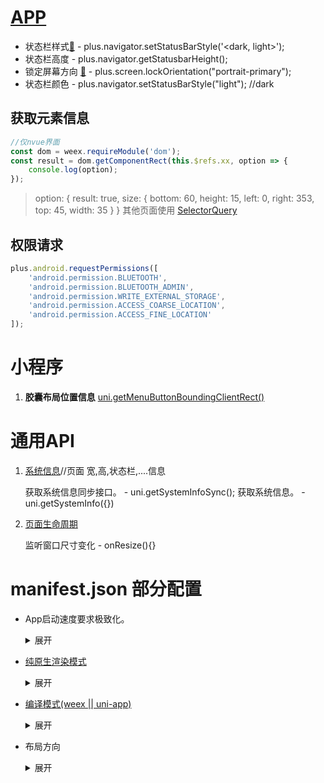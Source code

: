 # [APP](https://www.html5plus.org/doc)

- 状态栏样式[🔗](https://www.html5plus.org/doc/zh_cn/navigator.html#plus.navigator.setStatusBarStyle) - plus.navigator.setStatusBarStyle('<dark, light>'); 
- 状态栏高度 - plus.navigator.getStatusbarHeight();
- 锁定屏幕方向 [🔗](https://www.html5plus.org/doc/zh_cn/device.html) - plus.screen.lockOrientation("portrait-primary");
- 状态栏颜色 -  plus.navigator.setStatusBarStyle("light"); //dark

## **获取元素信息**

```js
//仅nvue界面
const dom = weex.requireModule('dom');
const result = dom.getComponentRect(this.$refs.xx, option => {
    console.log(option);
});
```

>   option:  {  result:  true, size: {  bottom: 60,  height: 15,  left: 0,  right: 353,  top: 45,  width: 35 }  }
>   其他页面使用 [SelectorQuery](https://uniapp.dcloud.io/api/ui/nodes-info?id=selectorquery)

## 权限请求

```js
plus.android.requestPermissions([
    'android.permission.BLUETOOTH',
    'android.permission.BLUETOOTH_ADMIN',
    'android.permission.WRITE_EXTERNAL_STORAGE',
    'android.permission.ACCESS_COARSE_LOCATION',
    'android.permission.ACCESS_FINE_LOCATION'
]);
```

# 小程序

1. **胶囊布局位置信息** [uni.getMenuButtonBoundingClientRect()](https://uniapp.dcloud.io/api/ui/menuButton?id=getmenubuttonboundingclientrect)

# 通用API

1. [系统信息](https://uniapp.dcloud.io/api/system/info?id=getsysteminfosync)//页面 宽,高,状态栏,....信息

   获取系统信息同步接口。 - uni.getSystemInfoSync();
   获取系统信息。 -  uni.getSystemInfo({})

2. [页面生命周期](https://uniapp.dcloud.io/collocation/frame/lifecycle?id=%e9%a1%b5%e9%9d%a2%e7%94%9f%e5%91%bd%e5%91%a8%e6%9c%9f) 

   监听窗口尺寸变化 - onResize(){}

# manifest.json 部分配置

- App启动速度要求极致化。
  <details>
    <summary>展开</summary>
      App端如果首页使用nvue且在manifest里配置fast模式，
      那么App的启动速度可以控制在1秒左右。
      而使用vue页面的话，App的启动速度一般是3秒起，取决于你的代码性能和体积。
  </details>

- [纯原生渲染模式](https://uniapp.dcloud.io/nvue-outline?id=纯原生渲染模式)

  <details>
    <summary>展开</summary>
      "app-plus"下配置"renderer":"native"，
      可以减少App端的包体积、减少使用时的内存占用。因为webview渲染模式的相关模块将被移除。
      即代表App端启用纯原生渲染模式。
      此时pages.json注册的vue页面将被忽略，vue组件也将被原生渲染引擎来渲染。
  </details>

- [编译模式(weex || uni-app)](https://uniapp.dcloud.io/nvue-outline?id=编译模式)

  <details>
    <summary>展开</summary>
  weex：老模式,样式支持与普通 weex 相同
  uni-app：新模式,在 weex 原有样式基础上支持组合选择器(相邻兄弟选择器,普通兄弟选择器,子选择器,后代选择器)
  </details>

- 布局方向

  <details>
    <summary>展开</summary>
      nvue 页面的布局排列方向默认为竖排（column），
      如需改变布局方向，可以在 manifest.json -> app-plus -> nvue -> flex-direction 节点下修改，
      仅在 uni-app 模式下生效。详情。
  </details>

